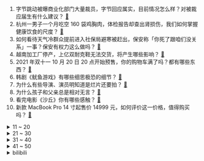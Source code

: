 1. 字节跳动被曝商业化部门大量裁员，字节回应属实，目前情况怎么样？对被裁应届生有什么建议？ [:link:](https://www.zhihu.com/question/492696333)
2. 杭州一男子一个月吃空 160 袋鸡胸肉，体检报告却查出肾损伤，我们如何掌握健康饮食的尺度？ [:link:](https://www.zhihu.com/question/493277093)
3. 如何看待天气冷群众提前进入社保局避寒被赶出，保安称「你死了跟咱们没关系」一事？保安有权力这么做吗？ [:link:](https://www.zhihu.com/question/492940072)
4. 越南加工厂停产，上亿双耐克鞋无法交货，将产生哪些影响？ [:link:](https://www.zhihu.com/question/493016686)
5. 2021 年双十一 10 月 20 日 20 点开始预售，你的购物车满了吗？都有哪些东西？ [:link:](https://www.zhihu.com/question/493322865)
6. 韩剧《鱿鱼游戏》有哪些细思极恐的细节？ [:link:](https://www.zhihu.com/question/487370520)
7. 为什么有些导演、演员明知道是烂片还要拍？ [:link:](https://www.zhihu.com/question/492998645)
8. 为什么孩子和父亲总是相对无言？ [:link:](https://www.zhihu.com/question/491822944)
9. 看完电影《沙丘》你有哪些感触？ [:link:](https://www.zhihu.com/question/392107457)
10. 新款 MacBook Pro 14 寸起售价 14999 元，如何评价这一价格，值得购买吗？ [:link:](https://www.zhihu.com/question/493189916)
<details>
<summary>11 ~ 20</summary>

11. 《地下交通站》里面鼎香楼就是个普通的饭店，水根不过是个饭店经理却能搞到这么多关键情报，是否夸大了? [:link:](https://www.zhihu.com/question/487918531)
12. 既然光速是物质运动的最快速度，那么分子运动速度应该不能超过光速，那为何温度没有上限？ [:link:](https://www.zhihu.com/question/489589833)
13. 拥有多少资产，才算财务自由？ [:link:](https://www.zhihu.com/question/443106237)
14. 目前买iphone哪一种性价比最高？ [:link:](https://www.zhihu.com/question/282716004)
15. 为什么KOL们清一色拿视频处理来证明苹果M1性能强大？ [:link:](https://www.zhihu.com/question/460373656)
16. 如何看待重庆大学引进 25 岁博导冯磊，入职半年实现学院顶会论文零的突破？ [:link:](https://www.zhihu.com/question/492917683)
17. TI10 总决赛 LGD 夺冠失败，男朋友很难过我该怎么安慰？ [:link:](https://www.zhihu.com/question/493037120)
18. 老公沉迷《魔兽世界》，白天只要在家就在玩游戏，该怎么沟通解决？ [:link:](https://www.zhihu.com/question/492997580)
19. 脸书宣布计划招聘 1 万名员工开发「元宇宙」，「元宇宙」的实际应用价值有哪些？ [:link:](https://www.zhihu.com/question/493121373)
20. 《英雄联盟手游》有哪些行为一看就是端游老鸟？ [:link:](https://www.zhihu.com/question/493163930)
</details>
<details>
<summary>21 ~ 30</summary>

21. 如何评价苹果上架 145 元擦屏布，可清洁各款显示屏？你会买吗？ [:link:](https://www.zhihu.com/question/493223299)
22. 如何看待华为签约全球最大储能项目？将会产生哪些影响？ [:link:](https://www.zhihu.com/question/493122104)
23. Switch《暗黑破坏神 2：重制版》游戏体验如何? [:link:](https://www.zhihu.com/question/489455622)
24. 如何看待罗永浩点评苹果发布会，「这十年除了无线耳机，其他都更丑更贵更胡来」？ [:link:](https://www.zhihu.com/question/493252428)
25. 孩子历史成绩 28 分，老师罚他站去外面听讲。孩子爸爸与老师发生了言语冲突，该怎么处理？ [:link:](https://www.zhihu.com/question/492188896)
26. 以前的戏曲，花一分多钟就唱了10来个字，等得我心都燥起来了，为什么以前的人还这么喜欢听？ [:link:](https://www.zhihu.com/question/447050805)
27. A-soul 官方发声明称腾讯游戏《QQ 炫舞》涉嫌抄袭成员嘉然形象，实际情况如何？ [:link:](https://www.zhihu.com/question/493172617)
28. 家有五岁女儿，突然说长大要跟和她一起玩很要好的小男孩结婚，应该如何引导？ [:link:](https://www.zhihu.com/question/492278369)
29. 上海旅行团一行 7 人均阳性，西安全面开展排查管控，还有哪些信息值得关注？ [:link:](https://www.zhihu.com/question/493036427)
30. 如何评价 LNG 中单「冷少」icon 在 S11 全球总决赛的表现？ [:link:](https://www.zhihu.com/question/493158379)
</details>
<details>
<summary>31 ~ 40</summary>

31. 两家游戏店铺，自由人电玩被查封，老猎人转型，国内主机游戏前景是否并不理想？ [:link:](https://www.zhihu.com/question/492774446)
32. 如何看待国考热门岗位报录比已超 1700:1？为何大家的考公热情一年比一年高涨？ [:link:](https://www.zhihu.com/question/492946553)
33. S11 淘汰赛 EDG vs RNG，你更看好谁？ [:link:](https://www.zhihu.com/question/493195159)
34. 「无效叠穿」和「有效叠穿」的区别是什么？ [:link:](https://www.zhihu.com/question/485023535)
35. 假如安陵容长得和纯元一模一样，其他条件不变，故事会如何发展？ [:link:](https://www.zhihu.com/question/491462920)
36. 如何评价 realme 发布的 GT Neo2T、Q3s 和手表 T1 ，哪款产品更值得关注？ [:link:](https://www.zhihu.com/question/493257571)
37. 孩子对我说「为什么我不能每周末都出去旅游」？作为家长我应该怎么回答？ [:link:](https://www.zhihu.com/question/493067010)
38. 会计论文选题什么方面比较好写且重复率较低？ [:link:](https://www.zhihu.com/question/429014207)
39. 如何看待小糯米 sticky 爆料 LGD 教练张宁下注自己的战队？ [:link:](https://www.zhihu.com/question/492996721)
40. 两孩子玩游戏充值花掉父亲 22 万死亡赔偿金，系用奶奶信息绑定游戏并人脸识别，反映了哪些问题？ [:link:](https://www.zhihu.com/question/493105377)
</details>
<details>
<summary>41 ~ 50</summary>

41. 如何看待英特尔 CEO 称「不怪苹果抛弃我们，得靠更强的芯片赢回它」？ [:link:](https://www.zhihu.com/question/493037936)
42. 苹果新款 MacBook Pro 搭载刘海屏，这会成为行业趋势吗？刘海屏有什么作用？ [:link:](https://www.zhihu.com/question/493189294)
43. 讲真的，你希望你的前任过得好吗？ [:link:](https://www.zhihu.com/question/337529445)
44. 有哪些用鸡肉做的家常菜推荐？ [:link:](https://www.zhihu.com/question/491901138)
45. 你看到的最有效的提升写作能力的方法有哪些？ [:link:](https://www.zhihu.com/question/481076736)
46. 为什么李世民可以如此年少有为？ [:link:](https://www.zhihu.com/question/443026212)
47. 如何评价游戏《原神》新活动「镜花听世」？ [:link:](https://www.zhihu.com/question/492529942)
48. 如何看待抖音、快手因宣扬过度消费被罚 20 万？短视频平台应怎样引导用户？ [:link:](https://www.zhihu.com/question/493077358)
49. 你觉得谁是《原神》的亲女儿？ [:link:](https://www.zhihu.com/question/478178572)
50. 骑行去西藏前后变化能有多大？可以用照片回答吗？ [:link:](https://www.zhihu.com/question/271582846)
</details><details>
<summary>bilibili</summary>

1. 【何同学】我做了苹果放弃的产品... [:link:](//www.bilibili.com/video/BV19v411M7Rs)
2. 今天我求婚了！我的婷婷说愿意！ [:link:](//www.bilibili.com/video/BV1oF411Y7ST)
3. 太夸张了！！随机挑战居然把王嘉尔请到了我家！！ [:link:](//www.bilibili.com/video/BV1xu411Z7gc)
4. 鸠 占 鹊 巢 2 [:link:](//www.bilibili.com/video/BV1A44y147u4)
5. 人在海南，嫖到失联！揭露社交平台交友诈骗 [:link:](//www.bilibili.com/video/BV1Ju411f7ra)
6. 高能预警！快放1000倍，带你看受精卵分裂全过程 [:link:](//www.bilibili.com/video/BV1Ev411375K)
7. 10元一碗！在广东吃到固体牛奶，一口下肚这是什么神仙吃法…… [:link:](//www.bilibili.com/video/BV1CF411Y7E1)
8. 美国肯德基竟无鸡可炸？为何美国短缺和通胀这么严重？ [:link:](//www.bilibili.com/video/BV1jh411n71c)
9. “他们不像是走秀，倒像是来赴宴的......”| 前方高能·国风大典混剪 [:link:](//www.bilibili.com/video/BV1EL4y1B7Gw)
10. 【纪念】没有理想的人不伤心！祝自己生日快乐！ [:link:](//www.bilibili.com/video/BV1nf4y1g7ti)
<details>
<summary>11 ~ 20</summary>

11. 原来锦鲤猫竟然就在我身边！ [:link:](//www.bilibili.com/video/BV1jq4y157g8)
12. 张艺兴《飞天》练习室版 [:link:](//www.bilibili.com/video/BV14L411g7qN)
13. 听君一席话，全是废话 2.0 ！！! [:link:](//www.bilibili.com/video/BV16u411Z7Ja)
14. 再见，巴甫洛夫大叔 [:link:](//www.bilibili.com/video/BV1Af4y137in)
15. 警长：遇见这样的直接开枪吧 [:link:](//www.bilibili.com/video/BV1yP4y1t7vj)
16. 《 今年最好看的电影：图兰朵 》 [:link:](//www.bilibili.com/video/BV1gv411u7at)
17. 离谱了：600块一个麦当劳汉堡  吃起来是什么味道 [:link:](//www.bilibili.com/video/BV1Lb4y1h7Dr)
18. 爆肝68小时，我发现这个问题外交部从不省略 [:link:](//www.bilibili.com/video/BV1L44y147zC)
19. 家庭版芦荟汁教程来了！最后结尾亮了！ [:link:](//www.bilibili.com/video/BV17b4y1h7wP)
20. 一把炒面一把雪，这是最简单的美食，但同时也是最有意义的美食 [:link:](//www.bilibili.com/video/BV1yr4y1y7vY)
</details>
<details>
<summary>21 ~ 30</summary>

21. 【罗翔】女性故意“报复”男性？性侵犯罪是一种高诬告率的犯罪吗？ [:link:](//www.bilibili.com/video/BV1FL4y167kE)
22. 我的猫救了一只流浪猫，我的心情很复杂… [:link:](//www.bilibili.com/video/BV1gU4y1F7VF)
23. 【STN快报第六季5】IGN难道是按自己游玩时间打分的？ [:link:](//www.bilibili.com/video/BV1Z44y1x7K5)
24. C4炸弹之贴地飞行斩！【C4快乐阴人流#24】 [:link:](//www.bilibili.com/video/BV1UQ4y1i77n)
25. 河北一大学生坐窗台大喊“学校配不上我”称遭不公正对待，校方：已送医疗养 [:link:](//www.bilibili.com/video/BV1wT4y1Z73y)
26. 海南热带雨林第三集：在夜晚的雨林，找到了目标物种 [:link:](//www.bilibili.com/video/BV1wF411e7Nt)
27. 大司马强制登陆FPX打野账号，助他们一臂之力！ [:link:](//www.bilibili.com/video/BV1wv411u7w9)
28. 《图烂朵》：太烂了！烂到吐！！烂得我想尿尿！！！ [:link:](//www.bilibili.com/video/BV1SQ4y1i77a)
29. 用舌尖折青蛙 [:link:](//www.bilibili.com/video/BV1Bq4y197iN)
30. “蹭饭挑战什么时候去老番茄家？” [:link:](//www.bilibili.com/video/BV19v411M7Rd)
</details>
<details>
<summary>31 ~ 40</summary>

31. 【安卓慎入】12个iPhone稀缺良心App，你未必全知道！！！ [:link:](//www.bilibili.com/video/BV1PU4y1c7cA)
32. 用手工耿的刑具吃绵羊特调的黑暗料理，是什么体验 [:link:](//www.bilibili.com/video/BV1Yq4y1973N)
33. 《听 伞 爷 的 话》 [:link:](//www.bilibili.com/video/BV1Ur4y1y7bZ)
34. 一定不要吃福岛食品的真正原因，只有去当地才知道的真相 [:link:](//www.bilibili.com/video/BV14h411b7Ak)
35. 当所有玩家被永远「困在末地」!! [:link:](//www.bilibili.com/video/BV1xq4y197Be)
36. 【S11全球总决赛】小组赛加赛 10月17日 RNG vs HLE [:link:](//www.bilibili.com/video/BV1AQ4y1Q7fW)
37. 排面！上亿的名画拍卖全B站只邀请了我去?? [:link:](//www.bilibili.com/video/BV1Av411u7gc)
38. 小红书的“照骗”有多离谱？小镰仓遍地开花 [:link:](//www.bilibili.com/video/BV1bL411g7Xc)
39. 螳螂:B a n 狮 子 ! [:link:](//www.bilibili.com/video/BV1W3411y7vW)
40. 当年火爆的恐怖游戏！用病毒改变人类基因？ [:link:](//www.bilibili.com/video/BV1tq4y1G7Ua)
</details>
<details>
<summary>41 ~ 50</summary>

41. 有些特效你差不多得了！！ [:link:](//www.bilibili.com/video/BV1CT4y1o7uH)
42. 为防止拖堂，学生黑了6间学校的投影并宣布“重大事件” [:link:](//www.bilibili.com/video/BV11f4y177zk)
43. 笑死，这剧一集就播完了某些国产剧30集的内容…… [:link:](//www.bilibili.com/video/BV1Lb4y1Y7Dz)
44. 【原神】我以为大家都是正常人，现在我开始害怕了 [:link:](//www.bilibili.com/video/BV1yb4y1h7MQ)
45. 中国男高音国外听演唱会 顺便救了个场 [:link:](//www.bilibili.com/video/BV1Yb4y1Y7Q8)
46. 第一个大高潮！所有人都是我的棋子！国产古装大戏《琅琊榜》第四期 [:link:](//www.bilibili.com/video/BV1c3411y7Xa)
47. 手工给华农兄弟做了一个轮椅除草机 [:link:](//www.bilibili.com/video/BV1SP4y1t7NB)
48. 我 怂 了 ，还 是 铁 锅 炖 自 己 吧 ！ [:link:](//www.bilibili.com/video/BV1ih411J7s1)
49. 我居然花3300元做了3D版的森林冰火人？ [:link:](//www.bilibili.com/video/BV1JL4y167eS)
50. 日本爆火的草莓麻婆豆腐真的好吃吗？ [:link:](//www.bilibili.com/video/BV17P4y1b7r8)
</details>
<details>
<summary>51 ~ 60</summary>

51. 雀食厉害 [:link:](//www.bilibili.com/video/BV1Mv41137dt)
52. 用代码自制一个神庙逃亡出口！笑死，一定要看到最后！ [:link:](//www.bilibili.com/video/BV1HQ4y1D7XZ)
53. 原来你用过的猫猫表情包是大头 [:link:](//www.bilibili.com/video/BV1oq4y1d79J)
54. 布偶掰弯我家缅因一周年！ [:link:](//www.bilibili.com/video/BV1zf4y177Ka)
55. 爸，别误会，这只是我的梦想！！！ [:link:](//www.bilibili.com/video/BV1rF411Y79j)
56. 11年啦，“九姑娘”邓萃雯来B站报到啦！ [:link:](//www.bilibili.com/video/BV1Jh411n7RF)
57. 人均受骗！双十一千万别买这些！百分百浪费钱丨商家陷阱终极避雷 [:link:](//www.bilibili.com/video/BV1iF411Y73H)
58. 火力少女王唐可可 [:link:](//www.bilibili.com/video/BV1yU4y1F7Ho)
59. 大型辽宁舰航母模型和大型075两栖攻击舰模型，可以起降！ [:link:](//www.bilibili.com/video/BV1QP4y1t72m)
60. 说出来你们可能不信，我差点被这个小姑娘难住了 [:link:](//www.bilibili.com/video/BV1934y1U7k8)
</details>
<details>
<summary>61 ~ 70</summary>

61. 安踏杀疯了300~400元可以买到旗舰款安踏炽热科技羽绒服 [:link:](//www.bilibili.com/video/BV1wq4y1574E)
62. 中国留学生“助唱追星”美国女高音歌唱家  当事人：她拥抱了我，还说了谢谢 [:link:](//www.bilibili.com/video/BV1n3411C7d5)
63. 【原神/卖茶女】各 聊 各 的 [:link:](//www.bilibili.com/video/BV1Tq4y157cW)
64. 厨师长教你：“红烧猪蹄”的家常做法，色泽红亮，软糯脱骨 [:link:](//www.bilibili.com/video/BV1RF411Y73S)
65. 这玩意凭什么这么贵！！！ [:link:](//www.bilibili.com/video/BV1dQ4y1B7Ge)
66. 【时代少年团】《这福气给你要不要》之出发吧！假期 [:link:](//www.bilibili.com/video/BV1vL4y1B78G)
67. 92岁抗美援朝老兵，拨通了报警电话…… [:link:](//www.bilibili.com/video/BV1J3411C7c5)
68. 哦？ [:link:](//www.bilibili.com/video/BV1if4y1c7ie)
69. MV-【Ado】烦死了/うっせぇわ [:link:](//www.bilibili.com/video/BV1ih411b7La)
70. 开局就领盒饭！女记者惨被副总统秘密暗杀，美国政坛大戏《纸牌屋》第7期 [:link:](//www.bilibili.com/video/BV1oQ4y1i7TY)
</details>
<details>
<summary>71 ~ 80</summary>

71. 【啊粥】人民的名义：李达康到底错在哪了？ [:link:](//www.bilibili.com/video/BV1Wq4y197Fn)
72. 5人组因为一把神弓而内部分裂！ [:link:](//www.bilibili.com/video/BV1eb4y1h76P)
73. 论一个短发女生两年的发型变化 [:link:](//www.bilibili.com/video/BV1vQ4y1B7zq)
74. 花一个月，从酸菜开始做酸菜牛肉面，配酸菜鱼太爽了。 [:link:](//www.bilibili.com/video/BV1Zv411M7YD)
75. [原神宿舍]你确定这不是提瓦特的宿舍？  原神宿舍发布会 【ych233】 [:link:](//www.bilibili.com/video/BV18r4y127Kh)
76. 【赛事晚自习182】七战六负！LPL的问题到底出在哪？EDG vs T1细节复盘！ [:link:](//www.bilibili.com/video/BV1ER4y1J7Ut)
77. 巨婴游客恶臭行为大赏：女游客“强抱”幼狮被阻后撒泼，我就要拍！ [:link:](//www.bilibili.com/video/BV18f4y1g7ca)
78. 最催泪的一版《那些年》林子祥胡夏一开口就破防 [:link:](//www.bilibili.com/video/BV1kh411b7Jt)
79. 两位数！要杀他两位数！ [:link:](//www.bilibili.com/video/BV1t34y1S7ZZ)
80. 柳泉居 厨子探店￥634 [:link:](//www.bilibili.com/video/BV1wT4y1Z7hy)
</details>
<details>
<summary>81 ~ 90</summary>

81. 【Mace&Srecko】结婚啦结婚啦终于结好婚啦 [:link:](//www.bilibili.com/video/BV1Cr4y1y7bf)
82. 中国三大穿越神书之一，曾拯救上千万人的生命，赤脚医生速成手册 [:link:](//www.bilibili.com/video/BV1Sf4y1778Z)
83. 金拱门干饭,甜筒届香奶奶到底好不好吃?全款拿下,不靠父母!美食探店/无广试吃员 [:link:](//www.bilibili.com/video/BV1SQ4y1D7s3)
84. 华农兄弟：摘点野果来吃，顺路再去兄弟家钓几条鱼，收获还可以哦 [:link:](//www.bilibili.com/video/BV1tL411g7ob)
85. 阿特为你解密恐怖的笑气！ [:link:](//www.bilibili.com/video/BV1E44y147jh)
86. 无 家 可 归 [:link:](//www.bilibili.com/video/BV1Uu411d7NZ)
87. 五年前被狂喷的国货，现在混成啥样了。。。 [:link:](//www.bilibili.com/video/BV1Af4y137FM)
88. 美国医生：这是17世纪的手术刀（拔刀 [:link:](//www.bilibili.com/video/BV1CQ4y1B7m7)
89. 你对救世主摘下眼镜的颜值一无所知！ [:link:](//www.bilibili.com/video/BV1wb4y1Y7ms)
90. 全 员 夹 子 生 存 [:link:](//www.bilibili.com/video/BV1jh411n7Ld)
</details>
<details>
<summary>91 ~ 100</summary>

91. 对不起，这个账号可能要还给她了 [:link:](//www.bilibili.com/video/BV1N34y1m7qQ)
92. 跟女孩子吃饭，点菜是门艺术啊 [:link:](//www.bilibili.com/video/BV1wv411u7YJ)
93. 当霍格沃茨迎来了一批中国修仙学生...... [:link:](//www.bilibili.com/video/BV1zF411Y7wE)
94. 啊吗粽和它好像真的挺像的！（一猩期#10） [:link:](//www.bilibili.com/video/BV19v411M7xJ)
95. 又一个恶心女主！爆笑吐槽鞠婧祎新剧《嘉南传》 [:link:](//www.bilibili.com/video/BV1ov411M7KC)
96. 美高中隐瞒性侵：觉得是女生就可以进女厕所 [:link:](//www.bilibili.com/video/BV1CR4y1J78L)
97. 同样吃进嘴里，为什么辣椒辣嘴巴，芥末却“辣”鼻子？ [:link:](//www.bilibili.com/video/BV1xP4y1b7Sd)
98. 慎入！干净又卫生的正宗芦荟汁究竟是什么味道？ [:link:](//www.bilibili.com/video/BV15Q4y1Q77M)
99. 这几个演员告诉我们气质远比五官精致重要得多…… [:link:](//www.bilibili.com/video/BV1944y1x7bK)
100. 二胎小夫妻在北京买的第一套房｜Roomtour新房开箱 [:link:](//www.bilibili.com/video/BV1D3411C7Ri)
</details></details>